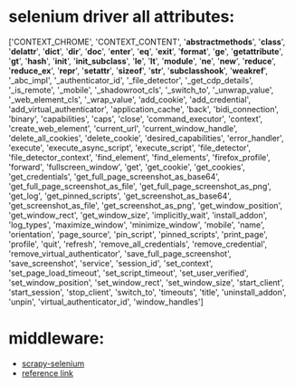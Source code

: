 # selenium driver all attributes:
['CONTEXT_CHROME', 'CONTEXT_CONTENT', '__abstractmethods__', '__class__', '__delattr__', '__dict__', '__dir__', '__doc__', '__enter__', '__eq__', '__exit__', '__format__', '__ge__', '__getattribute__', '__gt__', '__hash__', '__init__', '__init_subclass__', '__le__', '__lt__', '__module__', '__ne__', '__new__', '__reduce__', '__reduce_ex__', '__repr__', '__setattr__', '__sizeof__', '__str__', '__subclasshook__', '__weakref__', '_abc_impl', '_authenticator_id', '_file_detector', '_get_cdp_details', '_is_remote', '_mobile', '_shadowroot_cls', '_switch_to', '_unwrap_value', '_web_element_cls', '_wrap_value', 'add_cookie', 'add_credential', 'add_virtual_authenticator', 'application_cache', 'back', 'bidi_connection', 'binary', 'capabilities', 'caps', 'close', 'command_executor', 'context', 'create_web_element', 'current_url', 'current_window_handle', 'delete_all_cookies', 'delete_cookie', 'desired_capabilities', 'error_handler', 'execute', 'execute_async_script', 'execute_script', 'file_detector', 'file_detector_context', 'find_element', 'find_elements', 'firefox_profile', 'forward', 'fullscreen_window', 'get', 'get_cookie', 'get_cookies', 'get_credentials', 'get_full_page_screenshot_as_base64', 'get_full_page_screenshot_as_file', 'get_full_page_screenshot_as_png', 'get_log', 'get_pinned_scripts', 'get_screenshot_as_base64', 'get_screenshot_as_file', 'get_screenshot_as_png', 'get_window_position', 'get_window_rect', 'get_window_size', 'implicitly_wait', 'install_addon', 'log_types', 'maximize_window', 'minimize_window', 'mobile', 'name', 'orientation', 'page_source', 'pin_script', 'pinned_scripts', 'print_page', 'profile', 'quit', 'refresh', 'remove_all_credentials', 'remove_credential', 'remove_virtual_authenticator', 'save_full_page_screenshot', 'save_screenshot', 'service', 'session_id', 'set_context', 'set_page_load_timeout', 'set_script_timeout', 'set_user_verified', 'set_window_position', 'set_window_rect', 'set_window_size', 'start_client', 'start_session', 'stop_client', 'switch_to', 'timeouts', 'title', 'uninstall_addon', 'unpin', 'virtual_authenticator_id', 'window_handles']

# middleware:
- [scrapy-selenium](https://github.com/clemfromspace/scrapy-selenium)
- [reference link](https://slickdeals.net/computer-deals/)